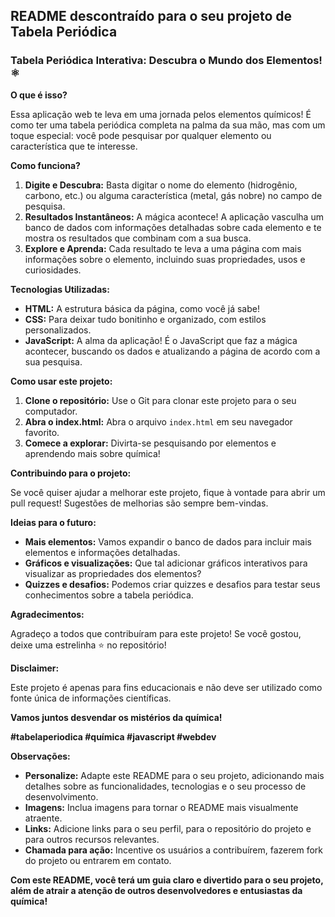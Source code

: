 ## **README descontraído para o seu projeto de Tabela Periódica**

### **Tabela Periódica Interativa: Descubra o Mundo dos Elementos!** ⚛️

**O que é isso?**

Essa aplicação web te leva em uma jornada pelos elementos químicos! É como ter uma tabela periódica completa na palma da sua mão, mas com um toque especial: você pode pesquisar por qualquer elemento ou característica que te interesse.

**Como funciona?**

1. **Digite e Descubra:** Basta digitar o nome do elemento (hidrogênio, carbono, etc.) ou alguma característica (metal, gás nobre) no campo de pesquisa.
2. **Resultados Instantâneos:** A mágica acontece! A aplicação vasculha um banco de dados com informações detalhadas sobre cada elemento e te mostra os resultados que combinam com a sua busca.
3. **Explore e Aprenda:** Cada resultado te leva a uma página com mais informações sobre o elemento, incluindo suas propriedades, usos e curiosidades.

**Tecnologias Utilizadas:**

* **HTML:** A estrutura básica da página, como você já sabe!
* **CSS:** Para deixar tudo bonitinho e organizado, com estilos personalizados.
* **JavaScript:** A alma da aplicação! É o JavaScript que faz a mágica acontecer, buscando os dados e atualizando a página de acordo com a sua pesquisa.

**Como usar este projeto:**

1. **Clone o repositório:** Use o Git para clonar este projeto para o seu computador.
2. **Abra o index.html:** Abra o arquivo `index.html` em seu navegador favorito.
3. **Comece a explorar:** Divirta-se pesquisando por elementos e aprendendo mais sobre química!

**Contribuindo para o projeto:**

Se você quiser ajudar a melhorar este projeto, fique à vontade para abrir um pull request! Sugestões de melhorias são sempre bem-vindas.

**Ideias para o futuro:**

* **Mais elementos:** Vamos expandir o banco de dados para incluir mais elementos e informações detalhadas.
* **Gráficos e visualizações:** Que tal adicionar gráficos interativos para visualizar as propriedades dos elementos?
* **Quizzes e desafios:** Podemos criar quizzes e desafios para testar seus conhecimentos sobre a tabela periódica.

**Agradecimentos:**

Agradeço a todos que contribuíram para este projeto! Se você gostou, deixe uma estrelinha ⭐ no repositório!

**Disclaimer:**

Este projeto é apenas para fins educacionais e não deve ser utilizado como fonte única de informações científicas.

**Vamos juntos desvendar os mistérios da química!** 

**#tabelaperiodica #química #javascript #webdev**

**Observações:**

* **Personalize:** Adapte este README para o seu projeto, adicionando mais detalhes sobre as funcionalidades, tecnologias e o seu processo de desenvolvimento.
* **Imagens:** Inclua imagens para tornar o README mais visualmente atraente.
* **Links:** Adicione links para o seu perfil, para o repositório do projeto e para outros recursos relevantes.
* **Chamada para ação:** Incentive os usuários a contribuírem, fazerem fork do projeto ou entrarem em contato.

**Com este README, você terá um guia claro e divertido para o seu projeto, além de atrair a atenção de outros desenvolvedores e entusiastas da química!**
